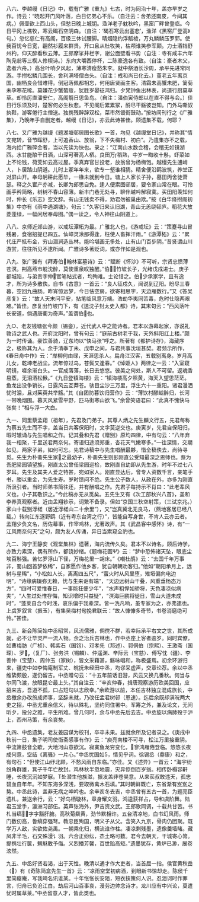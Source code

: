 <!-- { "loadSidebar": true } -->
八六、李越缦《日记》中，载有广雅《重九》七古，时为同治十年，盖亦早岁之作。诗云：“晓起开门风叶落，白日忆弟心不乐。（自注云：舍弟还南皮，今间其病。）佩壶欲上西山头，但愁日晚上城钥。渔洋老子躭秋吟，黑窑厂畔曾登临。今日平冈上樵牧，寒云碣石空阴森。（自注：‘碣石寒云出塞悲’，渔洋《黑窑厂登高》句。）忽忆慈仁有高阁，百级三休试腰脚。晴烟隐约浮觚棱，万丸鳞鳞压罗郭。使我百忧今日宽，翩然衫履来群贤。开口且从杜牧笑，枯颅谁笑参军颠。力士酒铛舒州杓，仰天醉看秋云薄。王郎摩挲井栏字，谢公面壁看书势（自注：寺有咸丰六年陶凫翁等三楔人修楔诗。）东向大嚼西停杯，二陈豪逸各有致。（自注：豪者木父，逸者六舟。）高台叶响夕风起，薄寒清瘦愁朱李。就中祭酒长沙周，承平先进常同游。手拊松鳞几围长，舍利满塔僧白头。（自注：戒和尚已化去。）董老五年离京国，幽栖良会惜难得。倒冠落佩都相忘，何用唐贤画主客。清霜未高蟹未肥，篱菊未孕寒花稀。莫嫌花少蟹螯瘦，犹胜岁晏征鸿归。夕梵钟鱼出林表，尚道行厨莫草草。却怜厉直潘安仁，高阁翳日思鱼鸟。（自注：潘伯寅侍郎以在直不得与会。）佳日行乐须及时，楚客何必生秋悲。不见阁后累累冢，酹尽干觞彼岂知。门外马嘶奴执鞋，游客倦行主僧送。独携残醉辞双松，菜市然锾街鼓动。”按坊间刊行之《广雅集》，乃晚年手自删定者。越缦《日记》，亦云此诗甚佳。顾遗集不载，何耶？

八七、又广雅为越缦《题湖塘邨居图长歌》一首，均见《越缦堂日记》，并称其“情文宛转，音节晖舒，上可追香山、放翁，下不失梅村、初白”。乃遣集亦不之载，海内拾广雅碎金者，当以先读为快也。录之：“江南山水数会稽，会稽无如镜湖西。水甘能酿干日酒，山深可著高人栖。良田万稻熟，中岁一晦收十斛。虾菜如上不论钱，荷芰如云高过屋。季真弃官甘投老，放翁曾为杨梅饱。越缦先生逋峭人，卜居踏山阴道。儿时上冢年年来，欲专一壑谁相猜。精舍便沿鸥波筑，养堂正对屏山开。奉母躬耕此愿毕，一椽未就到今日。塘上人家长子孙，墓田丙舍徒萧瑟。释之久宦产亦减，长卿为郎思自免。逢人便索图邨居，要令家山常在眼。可怜画手矜简略，树树不春山容薄。新丰门巷无处寻，聊伴越吟解寂寞。买田阳羡知何时，仲长《乐志》空文辞。有山无钱卖不得，劝君勿被巢由欺。”按《白华绛拊阁初集》中亦有《雨中遇湖塘》，句云：“久客归来认旧湖，青山无恙绕邨庐。稻花大放菱蓬绿，一幅闲居奉母图。”偶一读之，令人神往山阴道上。

八八、京师近郊山游，以戒坛潭柘为最。广雅北人也，《游戒坛》云：“策蹇寻山冒残暑，食宿招提已四五。仙嶂灵湫那得逢，枉使人畜挥汗雨。”《游潭柘》云：“累代庄严抵布金，穷山涸涧造丛林。能吟堪画无多处，止有山门百步阴。”昔贤谓山川游赏，往往所见不逮所闻。广雅诗多著贬词，或亦作如是观也。

八九、张广雅有《拜寿伯翰林富墓诗》云：“赋断《怀沙》不可听，宗贤忠愤薄苍溟。荆高燕市躭沈醉，莫使重泉叹独醒。”伯，竹坡长子，光绪戊戌进士。庚子都城陷，与弟贵字仲官笔帖式者，均殉难。士论惜之。伯少承家学，且有逸才，所为诗多散佚。自书《古意》一首云：“良人征戍久，闻说到辽阳。盼尽三春暮，空回九曲肠。昨宵惊远梦，今日怯空房。欲寄相思字，天边雁数行。”又《答吴彦复》云：“故人天末问平安，拈笔临风意万端。浩劫华夷同苦毒，危时仕隐两艰难。”皆佳。彦复出竹坡门下，有《送沈子封太史入都》诗，其末句云：“西风落叶长安道，倘遇唐衢为奇声。”盖谓伯也。

九○、老友钱塘张今颇（锡銮），近代武人中之能诗者。君本以游幕起家，亦说礼敦诗之武人也。开府沈阳时，曾有句云：“庭前古树老于我，天外斜阳红上楼。”颇为一时传诵。豪饮善骑，辽东均以“快马张”呼之。所著有《都护诗存》，海藏序之，极称其为人。余于清季丁未、戊申之间，与君共事沈垣甚契。君频示所作，《春日舟中作》云：“岸柳何由绿，天涯思杀人。扁舟江汉客，五载别离身。岁月高儿女，乾坤老战尘。流年惊过鸟，苍鬓又逢春。”《悼姬人》两律之一云：“入室窥明镜，嗟余渐白头。一官成落落，长日去悠悠。彼美之何处，斯人不可留。返魂香易蒸，无泪洒松楸。”《九日登镇海楼》云：“镇海楼高夕照黄，海天入望思茫茫。鱼龙出没争销长，日露风云互莽苍。骇目尘沙三万里，浮生六十一重阳。诸君漫洒忧时泪，且对茱萸共举觞。”其《自团防暮饮归营作》云：“薄饮村醪趁醉归，长河一带晚烟围。暮天风紧雪平野，匹马街寒山欲飞。”余曾笑语君曰：“此真不愧快马张矣！”相与浮一大白。

九一、同里蔡孟翔（祖年），先君及门弟子。其尊人炳之先生麟文行五，先君每称为蔡五先生而不字，盖当日共客保阳时，文字莫逆交也。庚寅岁，先君自保阳归，暇时辙诵与先生唱和之作。记其叠和先君《赠别》原均四律，中有句云：“八年弃我一相聚，千里送君两奈何。寄语归途须郑重，杏花天气嫩寒多。”一往深情，交期如见，两家子弟，如何可忘。先君诗稿中与先生唱酬最夥，惜全稿佚去，尚待寻觅。先生为朴斋先生家之最幼子，朴斋先生则彭刚直公受知最深之恩师也。蔡为吾肥梁园镇望族，刚直太公曾任梁园巡检，故刚直自幼即从先生游，时年不过七八岁耳。先生及其夫人爱之特甚，宛如家人。刚直显达后，曾专人资数千言，亲笔手书，媵以重金，为先生寿。岁时馈问不绝。先生公子数人，从政在外，亦多为刚直所汲引者。当时师弟书简往还，并有酬唱之作。先君子每持示不肖曰：“此老辈风义也，小子其敬识之。”今此稿亦无从觅矣。五先生又有《次工部秋兴八首》，盖和李养真观察者。近由孟翔钞示，词繁不备录。但如“京国三秋空射策，（三试京兆。）家山十载别浮槎（居近浮槎山二十余里”），又“岂真冀北无良马，（燕地客居已经八载。）转向江东逐野鸥（近有粤东台湾之行）”，皆能自写身世，不肯人云亦云者。孟翔少负文名，历佐幕事，作宰鸡林，尤著政声。其《武昌客中感怀》诗，有“一江风雨奈何天”之句，颇为友人传诵，异日当索窥全豹也。

九二、海宁王静安《观堂集林》遗著，海内流传久矣。君本不以诗名，顾后诗学，亦致力素深，偶有所作，都饶妙绪。《题梅花画Ψ》云：“梦中恐怖诸天坠，眼底尘埃百斛强。苦忆罗浮山下径，万梅花里一胡床。”《嘲杜鹃》云：“去国千年万事非，蜀山回首梦依稀”，自家愿作他乡客，犹自朝朝劝客归。”他如“朝阳承月上，远树与星稀”，“小松如人长，离离四五尺”，“萤火时从风里堕，雉垣偏向电边明”，“诗缘病辍弥无赖，忧与生来讵有端”，“天边远树山干叠，风重垂杨态万方”，“四时可爱惟春日，一事能狂便少年”，“水声粗悍如骄将，天色凄凉似病夫”，“人生过处惟存悔，知识增时只益疑”，“溟海巨鹏将徙日，雪山大道未成时”，“蓬莱自合今时浅，哀乐偏于我辈深。皆一洗凡响，虽专家为之，亦弗逮也。上虞罗叙言（振玉），有集吴梅村句挽君联云：“故人慷慷多奇节，书卷消磨绝可怜。”甚佳。

九三、新会陈简始中丞昭常，风流儒雅，倜傥不群，若幸际承平右文之世，其所成就，必不让毕灵严一流人物。余之治兵吉林也，作中丞座上客者逾岁。同时宾僚，如曹梅肪（广桢）、韩紫石（国钧）、邓孝先（邦述）、郭侗伯（宗熙）、王激斋（国琛）、罗（复厂）、张务洪（锡麟）、仲遥渊、辛际云（宝慈）、傅写忱（疆）、李善仲（宝楚）、周仲玉（家树），皆文采藉甚，觞咏唱和，称极盛焉。初余环游归来，疆吏中如李悔庵制军丈、皖抚朱经田中丞，均谬采虚声，交章论荐。余以中丞维絷颇殷，遂仍留吉。中丞赠句云：“十五年前话旧游，风云又换几番秋。何当与尔同飞渡，放眼昆仑最上头。”其自注云：“辛亥仲春，揖唐观察游历欧美回国，应招来吉，吾道不孤，口占短句以志欣幸。”余欧游以前，本任吉林独立混成旅长，中丞檄余办改旅成师事，坚辞未就，乃改任孟君树邨（恩速）。迄后余既却滇皖两大吏之招，中丞尤重余信义，待以殊礼，坚约同住署中。军筹之外，兼及论文，无间昕夕，投分之雅，平生所难。曾几何时，余与中丞先后去吉。中丞旋以病肺殁于沪上，西州马策，有余哀矣。

九四、中丞遗集，老友姜园谋为校刊，卒卒未果。兹就余所及记者录之。《庚戌中秋前一日，集子明司使衙斋感事有作》云：“庾亮南楼不可寻，松江万里接重阴。中流箫鼓音全歇，大地河山意欲沉。寂寞鱼龙穷变化，寥鸿雁倦登临。悠悠长夜成何意，空结《离骚》一片心。”中丞忧国如，情见乎词。徐锡丞（鼎康）和之，有句石：“但使江山纾北顾，不愁风雨自东临。”亦佳。又《述异》一首云：“海宇纷纷角群雄，箕子千年亡故封。鸡林秋半忽地震，灾异惊倒百岁翁。相传卧榻容鼾睡，长夜沉沉如梦寐。Τ处潜生他族滋，振发盖非苍昊意。从来苌叔敢违天，孤忠碧血自年年。不知东海多深浅，要取微禽木石填。”其时朝鲜既亡，东省渐有岌岌之势。中丞此诗，盖非无病之呻吟也。余辛亥冬去吉，中丞曾有五古一首，为题亮臣遗札，兼送余行，云：“好鸟栖璇林，章身耀文羽。鸿逵获祥占，导和虞阶舞。陆君玉堂手，瀛洲习部伍。英声张海外，尹吉资文武。王郎歌同调，十载共甘苦。书札当缟，字字豁肝腑。高秋菊粲黄，劲节默相许。五台清凉地，白书幻风雨。师门数仞高，鲁缟穿强弩。教忠臣殉国，明义子从父。含笑入九京，骨肉仍团聚。既学万人敌，实欲佐尧禹。一朝乘化归，横流谁作柱。凄凉剩残墨，遗像羹墙睹。藏凤非半毛，石交殊漫讠羽。六合正纷纭，杰土略可数。君今去朝天，干城寄心膂。提携壮行箧，魑魅敢予侮。义烈播芳馨，百世贻高矩。”遗墨犹存，黄炉已渺，展卷泫然。

九五、中丞好贤若渴，出于天性。晚清以通才作大吏者，当首屈一指。侯官黄秋岳（）有《奇陈简盒先生一首》云：“凉雨空堂初病酒，到眼新书惊却走。陈侯千里简瘿庵，写我畸名讯谁某。十年怅怅长安陌，短衣挟策何人识。忍泪诃时作罪言，归舟已负沧江白。劫后河山百事哀，漫劳边帅念诗才。龙川应有中兴论，莫遣忧时属草莱。”中丞留意人才，皆此类也。

